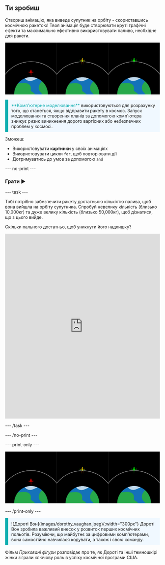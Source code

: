 ## Ти зробиш

Створиш анімацію, яка виведе супутник на орбіту - скориставшись космічною ракетою! Твоя анімація буде створювати круті графічні ефекти та максимально ефективно використовувати паливо, необхідне для ракети.

![На двох екранах показані одна зелена ракета на орбіті та одна червона, яка не досягла орбіти.](images/showcase.png)

<p style="border-left: solid; border-width:10px; border-color: #0faeb0; background-color: aliceblue; padding: 10px;">
<span style="color: #0faeb0">**Комп'ютерне моделювання**</span> використовуються для розрахунку того, що станеться, якщо відправити ракету в космос. Запуск моделювання та створення планів за допомогою комп'ютера знижує ризик виникнення дорого вартісних або небезпечних проблем у космосі.
</p>

Зможеш:
+ Використовувати **картинки** у своїх анімаціях
+ Використовувати цикли `for`, щоб повторювати дії
+ Дотримуватись до умов за допомогою `and`

--- no-print ---

### Грати ▶️

--- task ---

<div style="display: flex; flex-wrap: wrap">
<div style="flex-basis: 175px; flex-grow: 1">  
Тобі потрібно забезпечити ракету достатньою кількістю палива, щоб вона вийшла на орбіту супутника. Спробуй невелику кількість (близько 10,000кг) та дуже велику кількість (близько 50,000кг), щоб дізнатися, що з цього вийде. 

Скільки пального достатньо, щоб уникнути його надлишку?
</div>
<iframe src="https://trinket.io/embed/python/622b4dd113?outputOnly=true&runOption=run&start=result" width="100%" height="600" frameborder="0" marginwidth="0" marginheight="0" allowfullscreen></iframe>
</div>

--- /task ---

--- /no-print ---

--- print-only ---

![Завершений проєкт.](images/showcase.png)

--- /print-only ---

<p style="border-left: solid; border-width:10px; border-color: #0faeb0; background-color: aliceblue; padding: 10px;"> ![Дороті Вон](images/dorothy_vaughan.jpeg){:width="300px"} Дороті Вон зробила важливий внесок у розвиток перших космічних польотів. Розуміючи, що майбутнє за цифровими комп'ютерами, вона самостійно навчилася кодувати, а також і свою команду.

Фільм *Приховані фігури* розповідає про те, як Дороті та інші темношкірі жінки зіграли ключову роль в успіху космічної програми США. 
